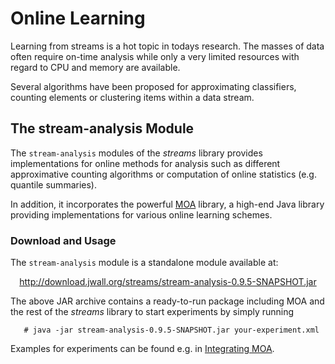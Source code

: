 # Online Learning

Learning from streams is a hot topic in todays research. The masses of data
often require on-time analysis while only a very limited resources with regard
to CPU and memory are available.

Several algorithms have been proposed for approximating classifiers, counting
elements or clustering items within a data stream.


## The stream-analysis Module

The `stream-analysis` modules of the *streams* library provides implementations
for online methods for analysis such as different approximative counting
algorithms or computation of online statistics (e.g. quantile summaries).

In addition, it incorporates the powerful [MOA](http://moa.cs.waikato.ac.nz)
library, a high-end Java library providing implementations for various online
learning schemes.

### Download and Usage

The `stream-analysis` module is a standalone module available at:
<div style="text-align:center;">
  <a href="http://download.jwall.org/streams/stream-analysis-0.9.5-SNAPSHOT.jar">http://download.jwall.org/streams/stream-analysis-0.9.5-SNAPSHOT.jar</a>
</div>

The above JAR archive contains a ready-to-run package including MOA and the
rest of the *streams* library to start experiments by simply running

       # java -jar stream-analysis-0.9.5-SNAPSHOT.jar your-experiment.xml

Examples for experiments can be found e.g. in [Integrating MOA](moa.md).
